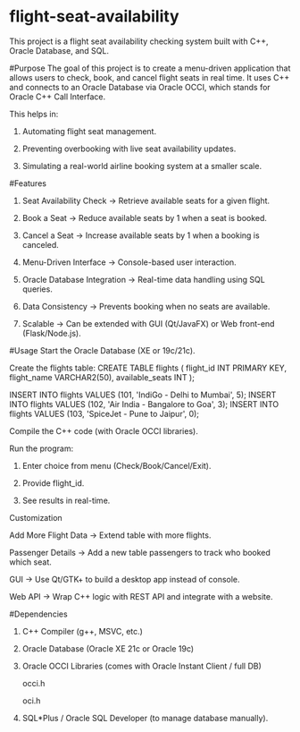# flight-seat-availability
This project is a flight seat availability checking system built with C++, Oracle Database, and SQL.

#Purpose
The goal of this project is to create a menu-driven application that allows users to check, book, and cancel flight seats in real time. It uses C++ and connects to an Oracle Database via Oracle OCCI, which stands for Oracle C++ Call Interface.

This helps in:

1. Automating flight seat management.

2. Preventing overbooking with live seat availability updates.

3. Simulating a real-world airline booking system at a smaller scale.

#Features
1. Seat Availability Check → Retrieve available seats for a given flight.

2. Book a Seat → Reduce available seats by 1 when a seat is booked.

3. Cancel a Seat → Increase available seats by 1 when a booking is canceled.

4. Menu-Driven Interface → Console-based user interaction.

5. Oracle Database Integration → Real-time data handling using SQL queries.

6. Data Consistency → Prevents booking when no seats are available.

7. Scalable → Can be extended with GUI (Qt/JavaFX) or Web front-end (Flask/Node.js).

#Usage
Start the Oracle Database (XE or 19c/21c).

Create the flights table:
CREATE TABLE flights (
    flight_id INT PRIMARY KEY,
    flight_name VARCHAR2(50),
    available_seats INT
);

INSERT INTO flights VALUES (101, 'IndiGo - Delhi to Mumbai', 5);
INSERT INTO flights VALUES (102, 'Air India - Bangalore to Goa', 3);
INSERT INTO flights VALUES (103, 'SpiceJet - Pune to Jaipur', 0);

Compile the C++ code (with Oracle OCCI libraries).

Run the program:

1. Enter choice from menu (Check/Book/Cancel/Exit).

2. Provide flight_id.

3. See results in real-time.

Customization

Add More Flight Data → Extend table with more flights.

Passenger Details → Add a new table passengers to track who booked which seat.

GUI → Use Qt/GTK+ to build a desktop app instead of console.

Web API → Wrap C++ logic with REST API and integrate with a website.


#Dependencies

1. C++ Compiler (g++, MSVC, etc.)

2. Oracle Database (Oracle XE 21c or Oracle 19c)

3. Oracle OCCI Libraries (comes with Oracle Instant Client / full DB)

      occi.h

      oci.h

4. SQL*Plus / Oracle SQL Developer (to manage database manually).

